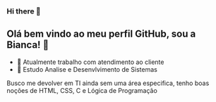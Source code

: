 ### Hi there 👋

<!--
**BiBiianca/BiBiianca** is a ✨ _special_ ✨ repository because its `README.md` (this file) appears on your GitHub profile.

Here are some ideas to get you started:

- 🔭 I’m currently working on ...
- 🌱 I’m currently learning ...
- 👯 I’m looking to collaborate on ...
- 🤔 I’m looking for help with ...
- 💬 Ask me about ...
- 📫 How to reach me: ...
- 😄 Pronouns: ...
- ⚡ Fun fact: ...
--> 
## Olá bem vindo ao meu perfil GitHub, sou a Bianca! 👋
- 🔭 Atualmente trabalho com atendimento ao cliente
- 🌱 Estudo Analise e Desenvlvimento de Sistemas

Busco me devolver em TI ainda sem uma área especifica, tenho boas noções de HTML, CSS, C e Lógica de Programação

